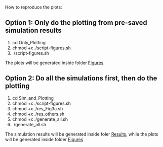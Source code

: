 How to reproduce the plots:

## Option 1: Only do the plotting from pre-saved simulation results
1. cd Only_Plotting
2. chmod +x ./script-figures.sh
3. ./script-figures.sh

The plots will be generated inside folder [Figures](Only_Plotting/Figures/)

## Option 2: Do all the simulations first, then do the plotting
1. cd Sim_and_Plotting
2. chmod +x ./script-figures.sh
3. chmod +x ./res_Fig3a.sh
4. chmod +x ./res_others.sh
5. chmod +x ./generate_all.sh
6. ./generate_all.sh

The simulation results will be generated inside foler [Results](Sim_and_Plotting/Results/), while the plots will be generated inside folder [Figures](Sim_and_Plotting/Figures/)
